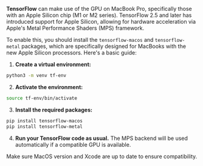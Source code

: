**TensorFlow** can make use of the GPU on MacBook Pro,
specifically those with an Apple Silicon chip (M1 or M2 series).
TensorFlow 2.5 and later has introduced support for Apple Silicon,
allowing for hardware acceleration via Apple's Metal Performance 
Shaders (MPS) framework.

To enable this, you should install the `tensorflow-macos` and `tensorflow-metal` packages,
which are specifically designed for MacBooks with the new Apple Silicon processors.
Here's a basic guide:

1. **Create a virtual environment:**  

```zsh
python3 -m venv tf-env
```

2. **Activate the environment:**  

```zsh
source tf-env/bin/activate
```

3. **Install the required packages:**

```zsh
pip install tensorflow-macos
pip install tensorflow-metal
```

4. **Run your TensorFlow code as usual.** The MPS backend will be used automatically if a compatible GPU is available.

Make sure MacOS version and Xcode are up to date to ensure compatibility.
